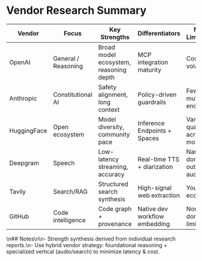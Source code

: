 # Vendor Research Summary

| Vendor | Focus | Key Strengths | Differentiators | Noted Limitations |
|--------|-------|---------------|-----------------|-------------------|
| OpenAI | General / Reasoning | Broad model ecosystem, reasoning depth | MCP integration maturity | Cost volatility |
| Anthropic | Constitutional AI | Safety alignment, long context | Policy-driven guardrails | Fewer multimodal endpoints |
| HuggingFace | Open ecosystem | Model diversity, community pace | Inference Endpoints + Spaces | Variable quality across models |
| Deepgram | Speech | Low-latency streaming, accuracy | Real-time TTS + diarization | Narrow domain outside audio |
| Tavily | Search/RAG | Structured search synthesis | High-signal web extraction | Younger ecosystem |
| GitHub | Code intelligence | Code graph + provenance | Native dev workflow embedding | Non-code domain limitations |

\n## Notes\n\n- Strength synthesis derived from individual research reports.\n- Use hybrid vendor strategy: foundational reasoning + specialized vertical (audio/search) to minimize latency & cost.
